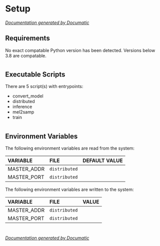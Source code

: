# Setup

[_Documentation generated by Documatic_](https://www.documatic.com)

<!---Documatic-section-Requirements-start--->
## Requirements

No exact compatable Python version has been detected.
Versions below 3.8 are compatable.

# #
<!---Documatic-section-Requirements-end--->

<!---Documatic-section-Executable Scripts-start--->
## Executable Scripts

There are 5 script(s) with entrypoints:
* convert_model
* distributed
* inference
* mel2samp
* train

# #
<!---Documatic-section-Executable Scripts-end--->

<!---Documatic-section-Environment Variables-start--->
## Environment Variables

<!---Documatic-block-env_vars-start--->
The following environment variables are read from the system:

<!---Documatic-block-env_reads-start--->
|VARIABLE|FILE|DEFAULT VALUE|
|:---|:---|:---|
|MASTER_ADDR|`distributed`||
|MASTER_PORT|`distributed`||
<!---Documatic-block-env_reads-end--->

The following environment variables are written to the system:

<!---Documatic-block-env_writes-start--->
|VARIABLE|FILE|VALUE|
|:---|:---|:---|
|MASTER_ADDR|`distributed`||
|MASTER_PORT|`distributed`||
<!---Documatic-block-env_writes-end--->
<!---Documatic-block-env_vars-end--->

# #
<!---Documatic-section-Environment Variables-end--->

[_Documentation generated by Documatic_](https://www.documatic.com)